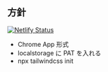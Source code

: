 ## 方針

[![Netlify Status](https://api.netlify.com/api/v1/badges/ba8a7029-d29e-4162-8c81-f2e88ae23d40/deploy-status)](https://app.netlify.com/sites/resonant-stroopwafel-506a31/deploys)

- Chrome App 形式
- localstorage に PAT を入れる
- npx tailwindcss init
